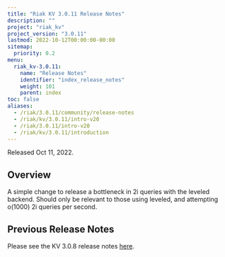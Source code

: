 ```yaml
---
title: "Riak KV 3.0.11 Release Notes"
description: ""
project: "riak_kv"
project_version: "3.0.11"
lastmod: 2022-10-12T00:00:00-00:00
sitemap:
  priority: 0.2
menu:
  riak_kv-3.0.11:
    name: "Release Notes"
    identifier: "index_release_notes"
    weight: 101
    parent: index
toc: false
aliases:
  - /riak/3.0.11/community/release-notes
  - /riak/kv/3.0.11/intro-v20
  - /riak/3.0.11/intro-v20
  - /riak/kv/3.0.11/introduction
---
```


Released Oct 11, 2022.

## Overview

A simple change to release a bottleneck in 2i queries with the leveled backend. Should only be relevant to those using leveled, and attempting o(1000) 2i queries per second.

## Previous Release Notes

Please see the KV 3.0.8 release notes [here]({{<baseurl>}}riak/kv/3.0.10/release-notes/).

